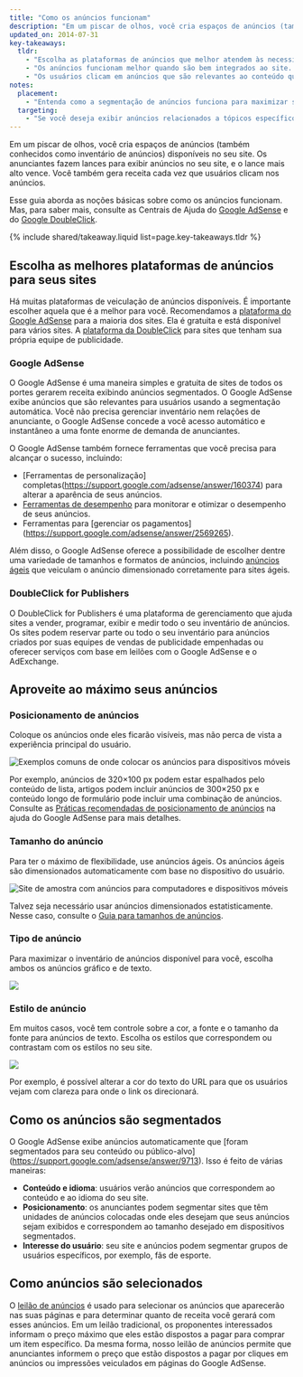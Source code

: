 ```yaml
---
title: "Como os anúncios funcionam"
description: "Em um piscar de olhos, você cria espaços de anúncios (também conhecidos como inventário de anúncios) disponíveis no seu site. Os anunciantes fazem lances para exibir anúncios no seu site, e o lance mais alto vence. Você também gera receita cada vez que usuários clicam nos anúncios."
updated_on: 2014-07-31
key-takeaways:
  tldr: 
    - "Escolha as plataformas de anúncios que melhor atendem às necessidades de seu site. Recomendamos a plataforma do <a href='http://www.google.com/adsense/start/'>Google AdSense</a> para a maioria dos sites e a <a href='http://www.google.com/doubleclick/publishers/'>plataforma da DoubleClick</a> para sites que tenham suas próprias equipes de publicidade."
    - "Os anúncios funcionam melhor quando são bem integrados ao site. A cor, o conteúdo, o tamanho e o local aumentam a experiência do usuário."
    - "Os usuários clicam em anúncios que são relevantes ao conteúdo que procuram. Entenda como a segmentação de anúncios funciona para maximizar sua receita."
notes:
  placement:
    - "Entenda como a segmentação de anúncios funciona para maximizar sua receita."
  targeting:
    - "Se você deseja exibir anúncios relacionados a tópicos específicos, inclua frases e parágrafos completos sobre esses tópicos."
---
```


<p class="intro">
  Em um piscar de olhos, você cria espaços de anúncios (também conhecidos como inventário de anúncios) disponíveis no seu site. Os anunciantes fazem lances para exibir anúncios no seu site, e o lance mais alto vence. Você também gera receita cada vez que usuários clicam nos anúncios.
</p>

Esse guia aborda as noções básicas sobre como os anúncios funcionam. Mas, para saber mais, consulte as Centrais de Ajuda do <a href="https://support.google.com/adsense/answer/181947">Google AdSense</a> e do <a href="https://support.google.com/dfp_sb/?utm_medium=et&utm_source=dfp_sb_support_tab&utm_campaign=dfp_sb#topic=13148">Google DoubleClick</a>.



{% include shared/takeaway.liquid list=page.key-takeaways.tldr %}

## Escolha as melhores plataformas de anúncios para seus sites

Há muitas plataformas de veiculação de anúncios disponíveis. É importante escolher aquela que é a melhor para você. Recomendamos a [plataforma do Google AdSense](http://www.google.com/adsense/start/) para a maioria dos sites. Ela é gratuita e está disponível para vários sites. A [plataforma da DoubleClick](https://www.google.com/doubleclick/publishers/) para sites que tenham sua própria equipe de publicidade.

### Google AdSense

O Google AdSense é uma maneira simples e gratuita de sites de todos os portes gerarem receita exibindo anúncios segmentados. O Google AdSense exibe anúncios que são relevantes para usuários usando a segmentação automática.  Você não precisa gerenciar inventário nem relações de anunciante, o Google AdSense concede a você acesso automático e instantâneo a uma fonte enorme de demanda de anunciantes.

O Google AdSense também fornece ferramentas que você precisa para alcançar o sucesso, incluindo:

* [Ferramentas de personalização] completas(https://support.google.com/adsense/answer/160374) para alterar a aparência de seus anúncios.
* [Ferramentas de desempenho](https://support.google.com/adsense/answer/2973289) para monitorar e otimizar o desempenho de seus anúncios.
* Ferramentas para [gerenciar os pagamentos] (https://support.google.com/adsense/answer/2569265).

Além disso, o Google AdSense oferece a possibilidade de escolher dentre uma variedade de tamanhos e formatos de anúncios, incluindo [anúncios ágeis](https://support.google.com/adsense/answer/3213689) que veiculam o anúncio dimensionado corretamente para sites ágeis.


### DoubleClick for Publishers

O DoubleClick for Publishers é uma plataforma de gerenciamento que ajuda sites a vender, programar, exibir e medir todo o seu inventário de anúncios. Os sites podem reservar parte ou todo o seu inventário para anúncios criados por suas equipes de vendas de publicidade empenhadas ou oferecer serviços com base em leilões com o Google AdSense e o AdExchange.

## Aproveite ao máximo seus anúncios

### Posicionamento de anúncios
Coloque os anúncios onde eles ficarão visíveis, mas não perca de vista a experiência principal do usuário. 

<img src="images/mobile_ads_placement.png" alt="Exemplos comuns de onde colocar os anúncios para dispositivos móveis">

Por exemplo, anúncios de 320&times;100 px podem estar espalhados pelo conteúdo de lista, artigos podem incluir anúncios de 300&times;250 px e conteúdo longo de formulário pode incluir uma combinação de anúncios.  Consulte as [Práticas recomendadas de posicionamento de anúncios](https://support.google.com/adsense/answer/1282097) na ajuda do Google AdSense para mais detalhes. 

### Tamanho do anúncio
Para ter o máximo de flexibilidade, use anúncios ágeis. Os anúncios ágeis são dimensionados automaticamente com base no dispositivo do usuário. 

<img src="images/ad-ss-600.png" 
  srcset="images/ad-ss-1200.png 1200w, 
          images/ad-ss-900.png 900w,
          images/ad-ss-600.png 600w, 
          images/ad-ss-300.png 300w" 
  alt="Site de amostra com anúncios para computadores e dispositivos móveis">

Talvez seja necessário usar anúncios dimensionados estatisticamente. Nesse caso, consulte o [Guia para tamanhos de anúncios](https://support.google.com/adsense/answer/6002621).


### Tipo de anúncio
Para maximizar o inventário de anúncios disponível para você, escolha ambos os anúncios gráfico e de texto.

<img src="images/mobileimage.png">

### Estilo de anúncio
Em muitos casos, você tem controle sobre a cor, a fonte e o tamanho da fonte para anúncios de texto. Escolha os estilos que correspondem ou contrastam com os estilos no seu site. 

<img src="images/mobiletext_withcolor.png">

Por exemplo, é possível alterar a cor do texto do URL para que os usuários vejam com clareza para onde o link os direcionará.


## Como os anúncios são segmentados
O Google AdSense exibe anúncios automaticamente que [foram segmentados para seu conteúdo ou público-alvo] (https://support.google.com/adsense/answer/9713).
Isso é feito de várias maneiras:

* **Conteúdo e idioma**: usuários verão anúncios que correspondem ao conteúdo e ao idioma do seu site.
* **Posicionamento**: os anunciantes podem segmentar sites que têm unidades de anúncios colocadas onde eles desejam que seus anúncios sejam exibidos e correspondem ao tamanho desejado em dispositivos segmentados.
* **Interesse do usuário**: seu site e anúncios podem segmentar grupos de usuários específicos, por exemplo, fãs de esporte.


## Como anúncios são selecionados 
O [leilão de anúncios](https://support.google.com/adsense/answer/160525) é usado para selecionar os anúncios que aparecerão nas suas páginas e para determinar quanto de receita você gerará com esses anúncios. Em um leilão tradicional, os proponentes interessados informam o preço máximo que eles estão dispostos a pagar para comprar um item específico. Da mesma forma, nosso leilão de anúncios permite que anunciantes informem o preço que estão dispostos a pagar por cliques em anúncios ou impressões veiculados em páginas do Google AdSense.


